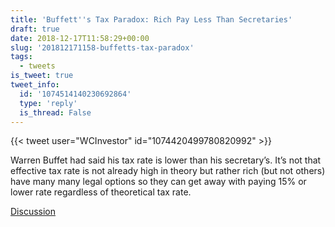 ```yaml
---
title: 'Buffett''s Tax Paradox: Rich Pay Less Than Secretaries'
draft: true
date: 2018-12-17T11:58:29+00:00
slug: '201812171158-buffetts-tax-paradox'
tags:
  - tweets
is_tweet: true
tweet_info:
  id: '1074514140230692864'
  type: 'reply'
  is_thread: False
---
```




{{< tweet user="WCInvestor" id="1074420499780820992" >}}

Warren Buffet had said his tax rate is lower than his secretary’s. It’s not that effective tax rate is not already high in theory but rather rich (but not others)  have many many legal options so they can get away with paying 15% or lower rate regardless of theoretical tax rate.

[Discussion](https://x.com/sytelus/status/1074514140230692864)
